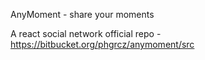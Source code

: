 AnyMoment - share your moments

A react social network
official repo - https://bitbucket.org/phgrcz/anymoment/src
